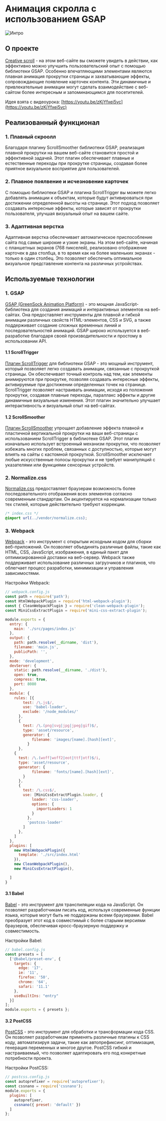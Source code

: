 # Анимация скролла с использованием GSAP

![Интро](https://github.com/NotACat1/Scroll-animation-with-GSAP/assets/113008873/2aa89e6e-7679-4f47-a6a0-a8ed3cf28fbe)

## О проекте

[Creative scroll](https://notacat1.github.io/Scroll-animation-with-GSAP/) - на этом веб-сайте вы сможете увидеть в действии, как эффективно можно улучшить пользовательский опыт с помощью библиотеки GSAP. Особенно впечатляющими элементами являются плавная анимация прокрутки страницы и захватывающие эффекты, сопровождающие появление карточек контента. Эти динамичные и привлекательные анимации могут сделать взаимодействие с веб-сайтом более интересным и запоминающимся для посетителей.

Идея взята с видеоурока: [https://youtu.be/zKjYfxei5vc](https://youtu.be/zKjYfxei5vc)

## Реализованный функционал

### 1. Плавный скроолл

Благодаря плагину ScrollSmoother библиотеки GSAP, реализация плавной прокрутки на вашем веб-сайте становится простой и эффективной задачей. Этот плагин обеспечивает плавные и естественные переходы при прокрутке страницы, создавая более приятное визуальное восприятие для пользователей.

### 2. Плавное поялвение и исчезновение карточек

С помощью библиотеки GSAP и плагина ScrollTrigger вы можете легко добавлять анимации к объектам, которые будут активироваться при достижении определенной высоты на странице. Этот подход позволяет создавать интересные эффекты, которые зависят от прокрутки пользователя, улучшая визуальный опыт на вашем сайте.

### 3. Адаптивная верстка

Адаптивная верстка обеспечивает автоматическое приспособление сайта под самые широкие и узкие экраны. На этом веб-сайте, начиная с планшетных экранов (768 пикселей), реализовано отображение карточек в два столбца, в то время как на более маленьких экранах - только в один столбец. Это позволяет обеспечить оптимальное визуальное представление контента на различных устройствах.

## Используемые технологии

### 1. GSAP

[GSAP (GreenSock Animation Platform)](https://greensock.com/gsap/) - это мощная JavaScript-библиотека для создания анимаций и интерактивных элементов на веб-сайтах. Она предоставляет инструменты для плавной и гибкой анимации различных свойств HTML-элементов, CSS и SVG, а также поддерживает создание сложных временных линий и последовательностей анимаций. GSAP широко используется в веб-разработке благодаря своей производительности и простому в использовании API.

#### 1.1 ScrollTrigger

[Плагин ScrollTrigger](https://greensock.com/scrolltrigger/) для библиотеки GSAP - это мощный инструмент, который позволяет легко создавать анимации, связанные с прокруткой страницы. Он обеспечивает точный контроль над тем, как элементы анимируются при прокрутке, позволяя создавать интересные эффекты, активируемые при достижении определенных точек на странице. ScrollTrigger позволяет настраивать анимации, исходя из положения прокрутки, создавая плавные переходы, параллакс эффекты и другие динамичные визуальные изменения. Этот плагин значительно улучшает интерактивность и визуальный опыт на веб-сайтах.

#### 1.2 ScrollSmoother

[Плагин ScrollSmoother](https://greensock.com/scrollsmoother/) упрощает добавление эффекта плавной и пластичной вертикальной прокрутки на ваши веб-страницы с использованием ScrollTrigger в библиотеке GSAP. Этот плагин изначально использует встроенный механизм прокрутки, что позволяет избежать многих проблем, связанных с доступностью, которые могут влиять на сайты с кастомной прокруткой. ScrollSmoother исключает любые искусственные полосы прокрутки и не требует манипуляций с указателями или функциями сенсорных устройств.

### 2. Normalize.css

[Normalize.css](https://necolas.github.io/normalize.css/) предоставляет браузерам возможность более последовательного отображения всех элементов согласно современным стандартам. Он акцентируется на нормализации только тех стилей, которые действительно требуют коррекции.

```css
/* index.css */
@import url(../vendor/normalize.css);
```

### 3. Webpack

[Webpack](https://webpack.js.org/) - это инструмент с открытым исходным кодом для сборки веб-приложений. Он позволяет объединять различные файлы, такие как HTML, CSS, JavaScript, изображения, в единый пакет для оптимизированной доставки на веб-сервер. Webpack также поддерживает использование различных загрузчиков и плагинов, что облегчает процесс разработки, минимизации и управления зависимостями.

Настройки Webpack:

```js
// webpack.config.js
const path = require('path');
const HtmlWebpackPlugin = require('html-webpack-plugin');
const { CleanWebpackPlugin } = require('clean-webpack-plugin');
const MiniCssExtractPlugin = require('mini-css-extract-plugin');

module.exports = {
  entry: {
    main: './src/pages/index.js'
  },
  output: {
    path: path.resolve(__dirname, 'dist'),
    filename: 'main.js',
    publicPath: '',
  },
  mode: 'development',
  devServer: {
    static: path.resolve(__dirname, './dist'),
    open: true,
    compress: true,
    port: 8080
  },
  module: {
    rules: [{
        test: /\.js$/,
        use: 'babel-loader',
        exclude: '/node_modules/'
      },
      {
        test: /\.(png|svg|jpg|jpeg|gif)$/,
        type: 'asset/resource',
        generator: {
            filename: 'images/[name].[hash][ext]',
          }
      },
    {
      test: /\.(woff|woff2|eot|ttf|otf)$/i,
      type: 'asset/resource',
      generator: {
            filename: 'fonts/[name].[hash][ext]',
        }
      },
      {
        test: /\.css$/,
        use: [MiniCssExtractPlugin.loader, {
            loader: 'css-loader',
            options: {
              importLoaders: 1
            }
          },
          'postcss-loader'
        ]
      },
    ]
  },
  plugins: [
    new HtmlWebpackPlugin({
      template: './src/index.html'
    }),
    new CleanWebpackPlugin(),
    new MiniCssExtractPlugin(),

  ]
}
```

#### 3.1 Babel

[Babel](https://babeljs.io/) - это инструмент для транспиляции кода на JavaScript. Он позволяет разработчикам писать код, используя современные функции языка, которые могут быть не поддержаны всеми браузерами. Babel преобразует этот код в совместимый с более старыми версиями браузеров, обеспечивая кросс-браузерную поддержку и совместимость.

Настройки Babel:

```js
// babel.config.js
const presets = [
  ['@babel/preset-env', {
    targets: {
      edge: '17',
      ie: '11',
      firefox: '50',
      chrome: '64',
      safari: '11.1'
    },
    useBuiltIns: "entry"
  }]
];
module.exports = { presets };
```

#### 3.2 PostCSS

[PostCSS](https://postcss.org/) - это инструмент для обработки и трансформации кода CSS. Он позволяет разработчикам применять различные плагины к CSS коду, автоматизируя задачи, такие как автопрефиксинг, оптимизация, генерация переменных и многое другое. PostCSS гибкий и настраиваемый, что позволяет адаптировать его под конкретные потребности проекта.

Настройки PostCSS:

```js
// postcss.config.js
const autoprefixer = require('autoprefixer');
const cssnano = require('cssnano');
module.exports = {
  plugins: [
    autoprefixer,
    cssnano({ preset: 'default' })
  ]
};
```
